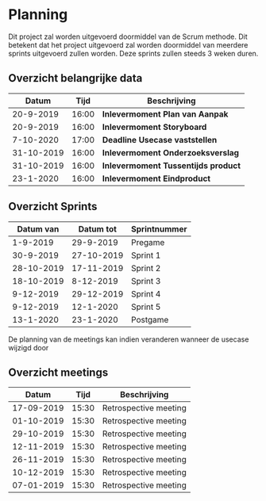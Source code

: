 # Planning

Dit project zal worden uitgevoerd doormiddel van de Scrum methode. Dit betekent dat het project uitgevoerd zal worden doormiddel van meerdere sprints uitgevoerd zullen worden. Deze sprints zullen steeds 3 weken duren.

## Overzicht belangrijke data

| Datum      | Tijd  | Beschrijving                                |
| ---------- | ----- | ------------------------------------------- | 
| 20-9-2019  | 16:00 | **Inlevermoment Plan van Aanpak**           |
| 20-9-2019  | 16:00 | **Inlevermoment Storyboard**                |
| 7-10-2020  | 17:00 | **Deadline Usecase vaststellen**            |  
| 31-10-2019 | 16:00 | **Inlevermoment Onderzoeksverslag**         |
| 31-10-2019 | 16:00 | **Inlevermoment Tussentijds product**       |
| 23-1-2020  | 16:00 | **Inlevermoment Eindproduct**               |


## Overzicht Sprints
| Datum van  | Datum tot  | Sprintnummer    |
| ---------- | ---------- | --------------- | 
| 1-9-2019   | 29-9-2019  | Pregame         | 
| 30-9-2019  | 27-10-2019 | Sprint 1        |
| 28-10-2019 | 17-11-2019 | Sprint 2        |
| 18-10-2019 | 8-12-2019  | Sprint 3        |
| 9-12-2019  | 29-12-2019 | Sprint 4        |
| 9-12-2019  | 12-1-2020  | Sprint 5        |
| 13-1-2020  | 23-1-2020  | Postgame        |


De planning van de meetings kan indien veranderen wanneer de usecase wijzigd door 
## Overzicht meetings
| Datum       | Tijd  | Beschrijving          |
| ----------- | ----- | --------------------- | 
| 17-09-2019  | 15:30 | Retrospective meeting |
| 01-10-2019  | 15:30 | Retrospective meeting |
| 29-10-2019  | 15:30 | Retrospective meeting |
| 12-11-2019  | 15:30 | Retrospective meeting |
| 26-11-2019  | 15:30 | Retrospective meeting |
| 10-12-2019  | 15:30 | Retrospective meeting |
| 07-01-2019  | 15:30 | Retrospective meeting |
